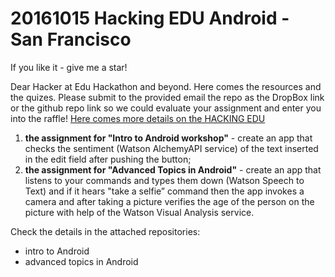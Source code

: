 # 20161015 Hacking EDU Android - San Francisco
If you like it - give me a star!

Dear Hacker at Edu Hackathon and beyond.
Here comes the resources and the quizes. Please submit to the provided email the repo as the DropBox link or the github repo link so we could evaluate your assignment and enter you into the raffle!
[Here comes more details on the HACKING EDU](http://hackingedu.co/#about)

1. **the assignment for "Intro to Android workshop"** - create an app that checks the sentiment (Watson AlchemyAPI service) of the text inserted in the edit field after pushing the button;
2. **the assignment for "Advanced Topics in Android"** - create an app that listens to your commands and types them down (Watson Speech to Text) and if it hears "take a selfie” command then the app invokes a camera and after taking a picture verifies the age of the person on the picture with help of the Watson Visual Analysis service.

Check the details in the attached repositories:
- intro to Android
- advanced topics in Android
